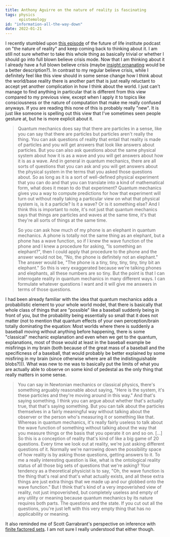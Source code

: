 ```yaml
---
title: Anthony Aguirre on the nature of reality is fascinating
tags: physics
      epistemology
id: "information-all-the-way-down"
date: 2022-01-21
---
```



I recently stumbled upon [this
episode](https://futureoflife.org/2020/01/31/fli-podcast-identity-information-the-nature-of-reality-with-anthony-aguirre/)
of the future of life institute podcast on \"the nature of reality\" and
keep coming back to thinking about it. I am still not sure whether to
take this whole thing as basically trivial or whether I should go into
full blown believe crisis mode. Now that I am thinking about it I
already have a full blown believe crisis (maybe [insight
ornanating](https://mindlevelup.wordpress.com/2016/10/28/insight-porn/)
would be a better description?). In contrast to my regular believe
crisis, while I definitely feel like this view should in some sense
change how I think about the world/base reality there is another part
that is just really reluctant to accept yet another complication in how
I think about the world. I just can't manage to find anything in
particular that is different from this view compared to my previous
view, except when I apply it to topics like consciousness or the nature
of computation that make me really confused anyways. If you are reading
this none of this is probably really \"new\". It is just like someone is
spelling out this view that I've sometimes seen people gesture at, but
he is more explicit about it.

> Quantum mechanics does say that there are particles in a sense, like
> you can say that there are particles but particles aren't really the
> thing. You can ask questions of reality that entail that reality is
> made of particles and you will get answers that look like answers
> about particles. But you can also ask questions about the same
> physical system about how it is as a wave and you will get answers
> about how it is as a wave. And in general in quantum mechanics, there
> are all sorts of questions that you can ask and you will get answers
> about the physical system in the terms that you asked those questions
> about. So as long as it is a sort of well-defined physical experiment
> that you can do and that you can translate into a kind of mathematical
> form, what does it mean to do that experiment? Quantum mechanics gives
> you a way to compute predictions for how that experiment will turn out
> without really taking a particular view on what that physical system
> is, is it a particle? Is it a wave? Or is it something else? And I
> think this is important to note, it's not just that quantum mechanics
> says that things are particles and waves at the same time, it's that
> they're all sorts of things at the same time.
>
> So you can ask how much of my phone is an elephant in quantum
> mechanics. A phone is totally not the same thing as an elephant, but a
> phone has a wave function, so if I knew the wave function of the phone
> and I knew a procedure for asking, "Is something an elephant?", then I
> could apply that procedure to the phone and the answer would not be,
> "No, the phone is definitely not an elephant." The answer would be,
> "The phone is a tiny, tiny, tiny, tiny, tiny bit an elephant." So this
> is very exaggerated because we're talking phones and elephants, all
> these numbers are so tiny. But the point is that I can interrogate
> reality in quantum mechanics in many different ways. I can formulate
> whatever questions I want and it will give me answers in terms of
> those questions.

I had been already familiar with the idea that quantum mechanics adds a
probabilistic element to your whole world model, that there is basically
that whole class of things that are \"possible\" like a baseball
suddenly being in front of you, but the probability being essentially so
small that it does not matter (not to mention that quantum effects of
your own perception/brain totally dominating the equation: Most worlds
where there is suddenly a baseball moving without anything before
happening, there is some \"classical\" mechanic explanation and even
when we get to the quantum, explanations, most of those would at least
in the baseball example be misfirings in my brain (both because of the
great mass of a baseball and the specificness of a baseball, that would
probably be better explained by some misfiring in my brain (since
otherwise where are all the indistinguishable blobs?))). What was new to
me was to basically put the limits of what you are actually able to
observe on some kind of pedestal as the only thing that really matters
in some sense.

> You can say in Newtonian mechanics or classical physics, there's
> something arguably reasonable about saying, "Here is the system, it's
> these particles and they're moving around in this way." And that's
> saying something. I think you can argue about whether that's actually
> true, that that's saying something. But you can talk about the
> particles themselves in a fairly meaningful way without talking about
> the observer or the person who's measuring it or something like that.
> Whereas in quantum mechanics, it's really fairly useless to talk about
> the wave function of something without talking about the way that you
> measure things or the basis that you operate it on and so on. \[...\]
> So this is a conception of reality that's kind of like a big game of
> 20 questions. Every time we look out at reality, we're just asking
> different questions of it. Normally we're narrowing down the
> possibility space of how reality is by asking those questions, getting
> answers to it. To me a really interesting question is like, what is
> the ontological reality status of all those big sets of questions that
> we're asking? Your tendency as a theoretical physicist is to say, "Oh,
> the wave function is the thing that's real and that's what actually
> exists, and all these extra things are just extra things that we made
> up and our globbed onto the wave function." But I think that's kind of
> a very impoverished view of reality, not just impoverished, but
> completely useless and empty of any utility or meaning because quantum
> mechanics by its nature requires both parts. The questions and the
> state. If you cut out all the questions, you're just left with this
> very empty thing that has no applicability or meaning.

It also reminded me of Scott Garrabrant's perspective on inference with
[finite factored
sets](https://www.alignmentforum.org/s/kxs3eeEti9ouwWFzr/p/N5Jm6Nj4HkNKySA5Z).
I am not sure I really understood that either though.
